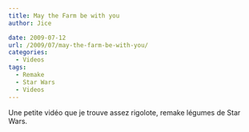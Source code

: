 ```yaml
---
title: May the Farm be with you
author: Jice

date: 2009-07-12
url: /2009/07/may-the-farm-be-with-you/
categories:
  - Videos
tags:
  - Remake
  - Star Wars
  - Videos
---
```

Une petite vidéo que je trouve assez rigolote, remake légumes de Star Wars.

<p style="text-align: center;">
</p>